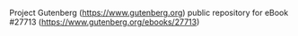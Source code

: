 Project Gutenberg (https://www.gutenberg.org) public repository for eBook #27713 (https://www.gutenberg.org/ebooks/27713)
